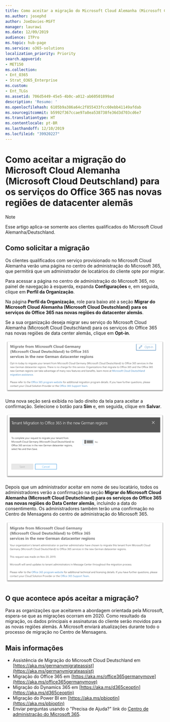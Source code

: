 ```yaml
---
title: Como aceitar a migração do Microsoft Cloud Alemanha (Microsoft Cloud Deutschland) para os serviços do Office 365 nas novas regiões de datacenter alemãs
ms.author: josephd
author: JoeDavies-MSFT
manager: laurawi
ms.date: 12/09/2019
audience: ITPro
ms.topic: hub-page
ms.service: o365-solutions
localization_priority: Priority
search.appverid:
- MET150
ms.collection:
- Ent_O365
- Strat_O365_Enterprise
ms.custom:
- Ent_TLGs
ms.assetid: 706d5449-45e5-4b0c-a012-ab60501899ad
description: 'Resumo: '
ms.openlocfilehash: 6105b9a386a64c2f855433fcc60ebb41149afdab
ms.sourcegitcommit: b5992f367ccae97a8ea538738fe36d3d703cd6e7
ms.translationtype: HT
ms.contentlocale: pt-BR
ms.lasthandoff: 12/10/2019
ms.locfileid: "39920227"
---
```

# <a name="how-to-opt-in-for-migration-from-microsoft-cloud-germany-microsoft-cloud-deutschland-to-office-365-services-in-the-new-german-datacenter-regions"></a>Como aceitar a migração do Microsoft Cloud Alemanha (Microsoft Cloud Deutschland) para os serviços do Office 365 nas novas regiões de datacenter alemãs

>[!Note]
>Esse artigo aplica-se somente aos clientes qualificados do Microsoft Cloud Alemanha/Deutschland.
>

## <a name="how-to-request-migration"></a>Como solicitar a migração

Os clientes qualificados com serviço provisionado no Microsoft Cloud Alemanha verão uma página no centro de administração do Microsoft 365, que permitirá que um administrador de locatários do cliente opte por migrar.

Para acessar a página no centro de administração do Microsoft 365, no painel de navegação à esquerda, expanda **Configurações** e, em seguida, clique em **Perfil da Organização**.

Na página **Perfil da Organização**, role para baixo até a seção **Migrar do Microsoft Cloud Alemanha (Microsoft Cloud Deutschland) para os serviços do Office 365 nas novas regiões do datacenter alemãs**.

Se a sua organização deseja migrar seu serviço do Microsoft Cloud Alemanha (Microsoft Cloud Deutschland) para os serviços do Office 365 nas novas regiões de data center alemãs, clique em **Opt-in**.
 
![Introdução à Aceitação](./media/ms-cloud-germany-migration-opt-in/tenant-migration.png)

Uma nova seção será exibida no lado direito da tela para aceitar a confirmação. Selecione o botão para **Sim** e, em seguida, clique em **Salvar**.
 
![Aceitação do Opt-in](./media/ms-cloud-germany-migration-opt-in/tenant-migration-new-regions.png)

Depois que um administrador aceitar em nome de seu locatário, todos os administradores verão a confirmação na seção **Migrar do Microsoft Cloud Alemanha (Microsoft Cloud Deutschland) para os serviços do Office 365 nas novas regiões do Data Center alemãs**, incluindo a data do consentimento. Os administradores também terão uma confirmação no Centro de Mensagens do centro de administração do Microsoft 365. 
 
![Confirmação do Opt-in](./media/ms-cloud-germany-migration-opt-in/tenant-migration2.png)

## <a name="what-happens-after-opting-in-for-migration"></a>O que acontece após aceitar a migração?

Para as organizações que aceitarem a abordagem orientada pela Microsoft, espera-se que as migrações ocorram em 2020.  Como resultado da migração, os dados principais e assinaturas do cliente serão movidos para as novas regiões alemãs.  A Microsoft enviará atualizações durante todo o processo de migração no Centro de Mensagens.

## <a name="more-information"></a>Mais informações

- Assistência de Migração do Microsoft Cloud Deutschland em [https://aka.ms/germanymigrateassist](https://aka.ms/germanymigrateassist)
- Migração do Office 365 em [https://aka.ms/office365germanymove](https://aka.ms/office365germanymove)
- Migração do Dynamics 365 em [https://aka.ms/d365ceoptin](https://aka.ms/d365ceoptin)
- Migração do Power BI em [https://aka.ms/pbioptin](https://aka.ms/pbioptin)
- Enviar perguntas usando o "Precisa de Ajuda?" link do [Centro de administração do Microsoft 365](https://portal.office.de/).
